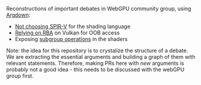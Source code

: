 Reconstructions of important debates in WebGPU community group, using [Argdown](https://argdown.org/):
- [Not choosing SPIR-V](https://kvark.github.io/webgpu-debate/SPIR-V.component.html) for the shading language
- [Relying on RBA](https://kvark.github.io/webgpu-debate/RBA.component.html) on Vulkan for OOB access
- Exposing [subgroup operations](https://kvark.github.io/webgpu-debate/SubgroupOps.component.html) in the shaders

Note: the idea for this repository is to crystalize the structure of a debate. We are extracting the essential arguments and building a graph of them with relevant statements. Therefore, making PRs here with *new* arguments is probably not a good idea - this needs to be discussed with the webGPU group first.
